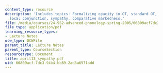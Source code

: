 ```yaml
---
content_type: resource
description: 'Includes topics: Formalizing opacity in OT, standard OT, and extensions:
  local conjunction, sympathy, comparative markedness.'
file: /media/courses/24-962-advanced-phonology-spring-2005/66809acf7dc394b4bb892ad3a6571add_april13_sympathy.pdf
file_type: application/pdf
learning_resource_types:
- Lecture Notes
ocw_type: OCWFile
parent_title: Lecture Notes
parent_type: CourseSection
resourcetype: Document
title: april13_sympathy.pdf
uid: 66809acf-7dc3-94b4-bb89-2ad3a6571add
---
```


